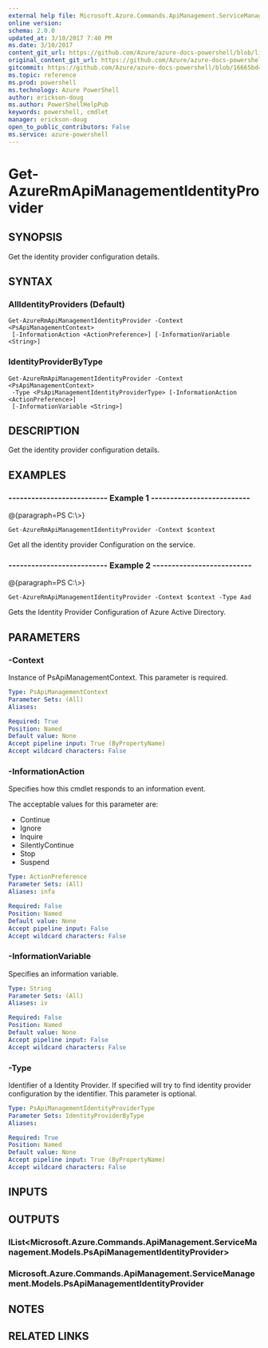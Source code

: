 ```yaml
---
external help file: Microsoft.Azure.Commands.ApiManagement.ServiceManagement.dll-Help.xml
online version: 
schema: 2.0.0
updated_at: 3/10/2017 7:40 PM
ms.date: 3/10/2017
content_git_url: https://github.com/Azure/azure-docs-powershell/blob/live/azureps-cmdlets-docs/ResourceManager/AzureRM.ApiManagement/vTrue/Get-AzureRmApiManagementIdentityProvider.md
original_content_git_url: https://github.com/Azure/azure-docs-powershell/blob/live/azureps-cmdlets-docs/ResourceManager/AzureRM.ApiManagement/vTrue/Get-AzureRmApiManagementIdentityProvider.md
gitcommit: https://github.com/Azure/azure-docs-powershell/blob/16665bd43882b185a8143de54e498a0463907aa7/azureps-cmdlets-docs/ResourceManager/AzureRM.ApiManagement/vTrue/Get-AzureRmApiManagementIdentityProvider.md
ms.topic: reference
ms.prod: powershell
ms.technology: Azure PowerShell
author: erickson-doug
ms.author: PowerShellHelpPub
keywords: powershell, cmdlet
manager: erickson-doug
open_to_public_contributors: False
ms.service: azure-powershell
---
```


# Get-AzureRmApiManagementIdentityProvider

## SYNOPSIS
Get the identity provider configuration details.

## SYNTAX

### AllIdentityProviders (Default)
```
Get-AzureRmApiManagementIdentityProvider -Context <PsApiManagementContext>
 [-InformationAction <ActionPreference>] [-InformationVariable <String>]
```

### IdentityProviderByType
```
Get-AzureRmApiManagementIdentityProvider -Context <PsApiManagementContext>
 -Type <PsApiManagementIdentityProviderType> [-InformationAction <ActionPreference>]
 [-InformationVariable <String>]
```

## DESCRIPTION
Get the identity provider configuration details.

## EXAMPLES

### --------------------------  Example 1  --------------------------
@{paragraph=PS C:\\\>}

```
Get-AzureRmApiManagementIdentityProvider -Context $context
```

Get all the identity provider Configuration on the service.

### --------------------------  Example 2  --------------------------
@{paragraph=PS C:\\\>}

```
Get-AzureRmApiManagementIdentityProvider -Context $context -Type Aad
```

Gets the Identity Provider Configuration of Azure Active Directory.

## PARAMETERS

### -Context
Instance of PsApiManagementContext.
This parameter is required.

```yaml
Type: PsApiManagementContext
Parameter Sets: (All)
Aliases: 

Required: True
Position: Named
Default value: None
Accept pipeline input: True (ByPropertyName)
Accept wildcard characters: False
```

### -InformationAction
Specifies how this cmdlet responds to an information event.

The acceptable values for this parameter are:

- Continue
- Ignore
- Inquire
- SilentlyContinue
- Stop
- Suspend

```yaml
Type: ActionPreference
Parameter Sets: (All)
Aliases: infa

Required: False
Position: Named
Default value: None
Accept pipeline input: False
Accept wildcard characters: False
```

### -InformationVariable
Specifies an information variable.

```yaml
Type: String
Parameter Sets: (All)
Aliases: iv

Required: False
Position: Named
Default value: None
Accept pipeline input: False
Accept wildcard characters: False
```

### -Type
Identifier of a Identity Provider.
If specified will try to find identity provider configuration by the identifier.
This parameter is optional.

```yaml
Type: PsApiManagementIdentityProviderType
Parameter Sets: IdentityProviderByType
Aliases: 

Required: True
Position: Named
Default value: None
Accept pipeline input: True (ByPropertyName)
Accept wildcard characters: False
```

## INPUTS

## OUTPUTS

### IList<Microsoft.Azure.Commands.ApiManagement.ServiceManagement.Models.PsApiManagementIdentityProvider>

### Microsoft.Azure.Commands.ApiManagement.ServiceManagement.Models.PsApiManagementIdentityProvider

## NOTES

## RELATED LINKS

